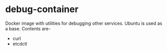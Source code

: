# debug-container

Docker image with utilities for debugging other services. Ubuntu is used as a base. Contents are-

* curl
* etcdctl

